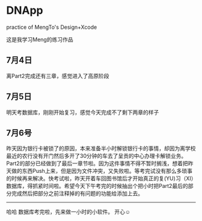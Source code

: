 # DNApp
practice of MengTo's Design+Xcode

这是我学习Meng的练习作品

7月4日
---------------------------------------
离Part2完成还有三章，感觉进入了高原阶段

7月5日
---------------------------------------
明天考数据库，刚刚开始复习，感觉今天完成不了剩下两章的样子

7月6号
---------------------------------------
昨天因为银行卡被锁了的原因，本来准备半小时解锁银行卡的事情，却因为离学校最近的农行没有开门然后多开了30分钟的车去了呈贡的中心办理卡解锁业务。Part2的部分已经做到了最后一章节啦。因为这件事情不得不暂时搁浅，想着把昨天做的东西Push上来，但是因为文件冲突，又失败啦。等考完试没有那么多琐事的时候再来解决。快考试啦，昨天开着车回图书馆后才开始真正的复(YU)习（XI）数据库，得抓紧时间啦。希望今天下午考完的时候抽出个把小时把Part2最后的部分完成然后把部分之前注释掉的有问题的功能给添加上去。

------
哈哈  数据库考完啦，先来做一小时的小软件。 开心☺️


